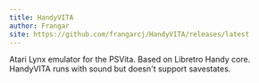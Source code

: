 ```yaml
---
title: HandyVITA
author: Frangar
site: https://github.com/frangarcj/HandyVITA/releases/latest
---
```

Atari Lynx emulator for the PSVita. Based on Libretro Handy core. HandyVITA runs with sound but doesn't support savestates.
